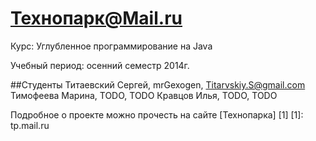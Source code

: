 Технопарк@Mail.ru
============
Курс: Углубленное программирование на Java

Учебный период: осенний семестр 2014г.

##Студенты
Титаевский Сергей, mrGexogen, Titarvskiy.S@gmail.com
Тимофеева Марина, TODO, TODO
Кравцов Илья, TODO, TODO

Подробное о проекте можно прочесть на сайте [Технопарка] [1]
[1]: tp.mail.ru